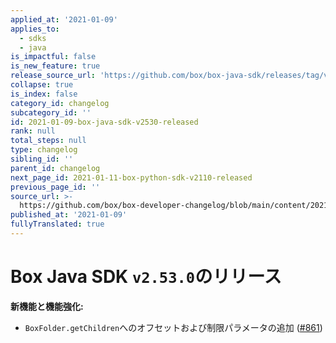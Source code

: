 ```yaml
---
applied_at: '2021-01-09'
applies_to:
  - sdks
  - java
is_impactful: false
is_new_feature: true
release_source_url: 'https://github.com/box/box-java-sdk/releases/tag/v2.53.0'
collapse: true
is_index: false
category_id: changelog
subcategory_id: ''
id: 2021-01-09-box-java-sdk-v2530-released
rank: null
total_steps: null
type: changelog
sibling_id: ''
parent_id: changelog
next_page_id: 2021-01-11-box-python-sdk-v2110-released
previous_page_id: ''
source_url: >-
  https://github.com/box/box-developer-changelog/blob/main/content/2021/01-09-box-java-sdk-v2530-released.md
published_at: '2021-01-09'
fullyTranslated: true
---
```

# Box Java SDK `v2.53.0`のリリース

**新機能と機能強化:**

* `BoxFolder.getChildren`へのオフセットおよび制限パラメータの追加 ([#861][1])

[1]: https://github.com/box/box-java-sdk/pull/861
